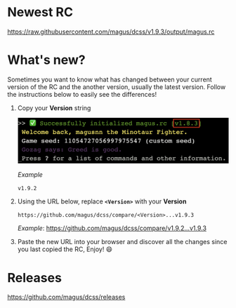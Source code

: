 # Newest RC

https://raw.githubusercontent.com/magus/dcss/v1.9.3/output/magus.rc

# What's new?

Sometimes you want to know what has changed between your current version
of the RC and the another version, usually the latest version.
Follow the instructions below to easily see the differences!

1. Copy your **Version** string

    ![Example screenshot highlighting magus.rc version string](https://raw.githubusercontent.com/magus/dcss/master/static/version-string-example.97956d.png)

    _Example_
    ```
    v1.9.2
    ```

1. Using the URL below, replace **`<Version>`** with your **Version**

    ```
    https://github.com/magus/dcss/compare/<Version>...v1.9.3
    ```
    _Example_: https://github.com/magus/dcss/compare/v1.9.2...v1.9.3

1. Paste the new URL into your browser and discover all the changes since you last copied the RC, Enjoy! 😄


# Releases

https://github.com/magus/dcss/releases


